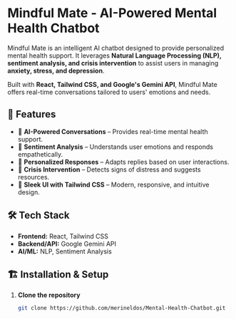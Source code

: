 #  Mindful Mate - AI-Powered Mental Health Chatbot

Mindful Mate is an intelligent AI chatbot designed to provide personalized mental health support. It leverages **Natural Language Processing (NLP), sentiment analysis, and crisis intervention** to assist users in managing **anxiety, stress, and depression**. 

Built with **React, Tailwind CSS, and Google's Gemini API**, Mindful Mate offers real-time conversations tailored to users' emotions and needs.

## 🚀 Features
- 🧠 **AI-Powered Conversations** – Provides real-time mental health support.
- 💬 **Sentiment Analysis** – Understands user emotions and responds empathetically.
- 🔄 **Personalized Responses** – Adapts replies based on user interactions.
- 🚨 **Crisis Intervention** – Detects signs of distress and suggests resources.
- 🎨 **Sleek UI with Tailwind CSS** – Modern, responsive, and intuitive design.

## 🛠️ Tech Stack
- **Frontend:** React, Tailwind CSS
- **Backend/API:** Google Gemini API
- **AI/ML:** NLP, Sentiment Analysis

## 🏗️ Installation & Setup
1. **Clone the repository**
   ```sh
   git clone https://github.com/merineldos/Mental-Health-Chatbot.git
   
